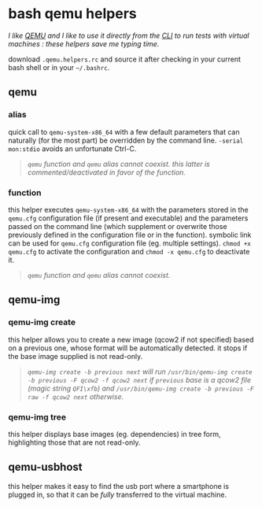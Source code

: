 # bash qemu helpers

_I like [QEMU](https://www.qemu.org/) and I like to use it directly from the [CLI](https://qemu.readthedocs.io/) to run tests with virtual machines : these helpers save me typing time._

download `.qemu.helpers.rc` and source it after checking in your current bash shell or in your `~/.bashrc`.



## qemu

### alias

quick call to `qemu-system-x86_64` with a few default parameters that can naturally (for the most part) be overridden by the command line.
`-serial mon:stdio` avoids an unfortunate Ctrl-C.

> _`qemu` function and `qemu` alias cannot coexist._
> _this latter is commented/deactivated in favor of the function._


### function

this helper executes `qemu-system-x86_64` with the parameters stored in the `qemu.cfg` configuration file (if present and executable) and the parameters passed on the command line (which supplement or overwrite those previously defined in the configuration file or in the function).
symbolic link can be used for `qemu.cfg` configuration file (eg. multiple settings).
`chmod +x qemu.cfg` to activate the configuration and `chmod -x qemu.cfg` to deactivate it.

> _`qemu` function and `qemu` alias cannot coexist._



## qemu-img

### qemu-img create

this helper allows you to create a new image (qcow2 if not specified) based on a previous one, whose format will be automatically detected.
it stops if the base image supplied is not read-only.

> _`qemu-img create -b previous next` will run `/usr/bin/qemu-img create -b previous -F qcow2 -f qcow2 next` if `previous` base is a qcow2 file (magic string `QFI\xfb`) and `/usr/bin/qemu-img create -b previous -F raw -f qcow2 next` otherwise._


### qemu-img tree

this helper displays base images (eg. dependencies) in tree form, highlighting those that are not read-only.



## qemu-usbhost

this helper makes it easy to find the usb port where a smartphone is plugged in, so that it can be _fully_ transferred to the virtual machine.

